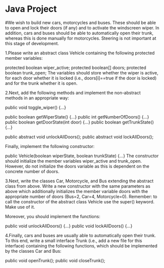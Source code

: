 # Java Project
#We wish to build new cars, motorcycles and buses. These should be able to open and lock their doors (if any) and to activate the windscreen wiper. In addition, cars and buses should be able to automatically open their trunk, whereas this is done manually for motorcycles. Steering is not important at this stage of development.

1.Please write an abstract class Vehicle containing the following protected member variables:

protected boolean wiper_active; 
protected boolean[] doors; 
protected boolean trunk_open;
The variables should store whether the wiper is active, for each door whether it is locked (i.e., doors[i]==true if the door is locked) and for the trunk whether it is open.

2.Next, add the following methods and implement the non-abstract methods in an appropriate way:

  public void toggle_wiper() {…}

  public boolean getWiperState() {…} 
  public int getNumberOfDoors() {…}
  public boolean getDoorState(int door) {…} 
  public boolean getTrunkState() {…} 

  public abstract void unlockAllDoors(); 
  public abstract void lockAllDoors(); 

Finally, implement the following constructor:

public Vehicle(boolean wiperState, boolean trunkState) {…} 
The constructor should initialize the member variables wiper_active and trunk_open. However, do not initialize the doors variable as this is dependent on the concrete number of doors.


3.Next, write the classes Car, Motorcycle, and Bus extending the abstract class from above. Write a new constructor with the same parameters as above which additionally initializes the member variable doors with the appropriate number of doors (Bus=2, Car=4, Motorcycle=0). Remember: to call the constructor of the abstract class Vehicle use the super() keyword. Make use of it.

Moreover, you should implement the functions:

public void unlockAllDoors() {…} 
public void lockAllDoors() {…}

4.Finally, cars and buses are usually able to automatically open their trunk. To this end, write a small interface Trunk (i.e., add a new file for this interface) containing the following functions, which should be implemented by the classes Car and Bus:

public void openTrunk(); 
public void closeTrunk();

